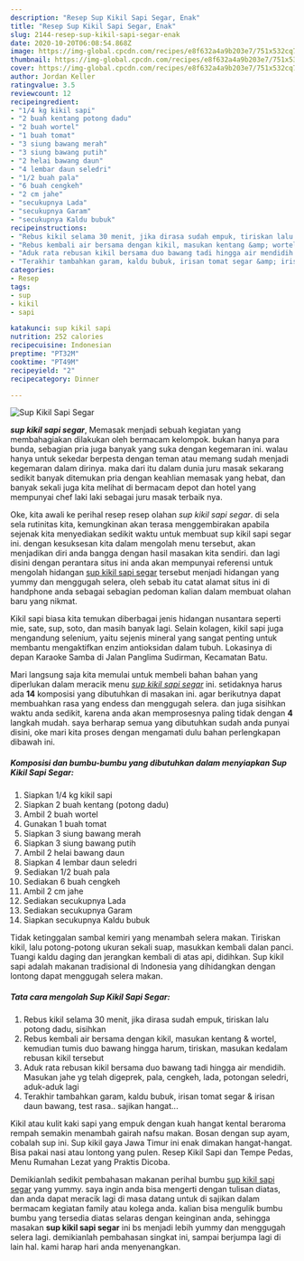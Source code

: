 ```yaml
---
description: "Resep Sup Kikil Sapi Segar, Enak"
title: "Resep Sup Kikil Sapi Segar, Enak"
slug: 2144-resep-sup-kikil-sapi-segar-enak
date: 2020-10-20T06:08:54.868Z
image: https://img-global.cpcdn.com/recipes/e8f632a4a9b203e7/751x532cq70/sup-kikil-sapi-segar-foto-resep-utama.jpg
thumbnail: https://img-global.cpcdn.com/recipes/e8f632a4a9b203e7/751x532cq70/sup-kikil-sapi-segar-foto-resep-utama.jpg
cover: https://img-global.cpcdn.com/recipes/e8f632a4a9b203e7/751x532cq70/sup-kikil-sapi-segar-foto-resep-utama.jpg
author: Jordan Keller
ratingvalue: 3.5
reviewcount: 12
recipeingredient:
- "1/4 kg kikil sapi"
- "2 buah kentang potong dadu"
- "2 buah wortel"
- "1 buah tomat"
- "3 siung bawang merah"
- "3 siung bawang putih"
- "2 helai bawang daun"
- "4 lembar daun seledri"
- "1/2 buah pala"
- "6 buah cengkeh"
- "2 cm jahe"
- "secukupnya Lada"
- "secukupnya Garam"
- "secukupnya Kaldu bubuk"
recipeinstructions:
- "Rebus kikil selama 30 menit, jika dirasa sudah empuk, tiriskan lalu potong dadu, sisihkan"
- "Rebus kembali air bersama dengan kikil, masukan kentang &amp; wortel, kemudian tumis duo bawang hingga harum, tiriskan, masukan kedalam rebusan kikil tersebut"
- "Aduk rata rebusan kikil bersama duo bawang tadi hingga air mendidih. Masukan jahe yg telah digeprek, pala, cengkeh, lada, potongan seledri, aduk-aduk lagi"
- "Terakhir tambahkan garam, kaldu bubuk, irisan tomat segar &amp; irisan daun bawang, test rasa.. sajikan hangat..."
categories:
- Resep
tags:
- sup
- kikil
- sapi

katakunci: sup kikil sapi 
nutrition: 252 calories
recipecuisine: Indonesian
preptime: "PT32M"
cooktime: "PT49M"
recipeyield: "2"
recipecategory: Dinner

---
```



![Sup Kikil Sapi Segar](https://img-global.cpcdn.com/recipes/e8f632a4a9b203e7/751x532cq70/sup-kikil-sapi-segar-foto-resep-utama.jpg)

<b><i>sup kikil sapi segar</i></b>, Memasak menjadi sebuah kegiatan yang membahagiakan dilakukan oleh bermacam kelompok. bukan hanya para bunda, sebagian pria juga banyak yang suka dengan kegemaran ini. walau hanya untuk sekedar berpesta dengan teman atau memang sudah menjadi kegemaran dalam dirinya. maka dari itu dalam dunia juru masak sekarang sedikit banyak ditemukan pria dengan keahlian memasak yang hebat, dan banyak sekali juga kita melihat di bermacam depot dan hotel yang mempunyai chef laki laki sebagai juru masak terbaik nya.

Oke, kita awali ke perihal resep resep olahan <i>sup kikil sapi segar</i>. di sela sela rutinitas kita, kemungkinan akan terasa menggembirakan apabila sejenak kita menyediakan sedikit waktu untuk membuat sup kikil sapi segar ini. dengan kesuksesan kita dalam mengolah menu tersebut, akan menjadikan diri anda bangga dengan hasil masakan kita sendiri. dan lagi disini dengan perantara situs ini anda akan mempunyai referensi untuk mengolah hidangan <u>sup kikil sapi segar</u> tersebut menjadi hidangan yang yummy dan menggugah selera, oleh sebab itu catat alamat situs ini di handphone anda sebagai sebagian pedoman kalian dalam membuat olahan baru yang nikmat.

Kikil sapi biasa kita temukan diberbagai jenis hidangan nusantara seperti mie, sate, sup, soto, dan masih banyak lagi. Selain kolagen, kikil sapi juga mengandung selenium, yaitu sejenis mineral yang sangat penting untuk membantu mengaktifkan enzim antioksidan dalam tubuh. Lokasinya di depan Karaoke Samba di Jalan Panglima Sudirman, Kecamatan Batu.


Mari langsung saja kita memulai untuk membeli bahan bahan yang diperlukan dalam meracik menu <u><i>sup kikil sapi segar</i></u> ini. setidaknya harus ada <b>14</b> komposisi yang dibutuhkan di masakan ini. agar berikutnya dapat membuahkan rasa yang endess dan menggugah selera. dan juga sisihkan waktu anda sedikit, karena anda akan memprosesnya paling tidak dengan <b>4</b> langkah mudah. saya berharap semua yang dibutuhkan sudah anda punyai disini, oke mari kita proses dengan mengamati dulu bahan perlengkapan dibawah ini.

<!--inarticleads1-->

##### Komposisi dan bumbu-bumbu yang dibutuhkan dalam menyiapkan Sup Kikil Sapi Segar:

1. Siapkan 1/4 kg kikil sapi
1. Siapkan 2 buah kentang (potong dadu)
1. Ambil 2 buah wortel
1. Gunakan 1 buah tomat
1. Siapkan 3 siung bawang merah
1. Siapkan 3 siung bawang putih
1. Ambil 2 helai bawang daun
1. Siapkan 4 lembar daun seledri
1. Sediakan 1/2 buah pala
1. Sediakan 6 buah cengkeh
1. Ambil 2 cm jahe
1. Sediakan secukupnya Lada
1. Sediakan secukupnya Garam
1. Siapkan secukupnya Kaldu bubuk


Tidak ketinggalan sambal kemiri yang menambah selera makan. Tiriskan kikil, lalu potong-potong ukuran sekali suap, masukkan kembali dalan panci. Tuangi kaldu daging dan jerangkan kembali di atas api, didihkan. Sup kikil sapi adalah makanan tradisional di Indonesia yang dihidangkan dengan lontong dapat menggugah selera makan. 

<!--inarticleads2-->

##### Tata cara mengolah Sup Kikil Sapi Segar:

1. Rebus kikil selama 30 menit, jika dirasa sudah empuk, tiriskan lalu potong dadu, sisihkan
1. Rebus kembali air bersama dengan kikil, masukan kentang &amp; wortel, kemudian tumis duo bawang hingga harum, tiriskan, masukan kedalam rebusan kikil tersebut
1. Aduk rata rebusan kikil bersama duo bawang tadi hingga air mendidih. Masukan jahe yg telah digeprek, pala, cengkeh, lada, potongan seledri, aduk-aduk lagi
1. Terakhir tambahkan garam, kaldu bubuk, irisan tomat segar &amp; irisan daun bawang, test rasa.. sajikan hangat...


Kikil atau kulit kaki sapi yang empuk dengan kuah hangat kental beraroma rempah semakin menambah gairah nafsu makan. Bosan dengan sup ayam, cobalah sup ini. Sup kikil gaya Jawa Timur ini enak dimakan hangat-hangat. Bisa pakai nasi atau lontong yang pulen. Resep Kikil Sapi dan Tempe Pedas, Menu Rumahan Lezat yang Praktis Dicoba. 

Demikianlah sedikit pembahasan makanan perihal bumbu <u>sup kikil sapi segar</u> yang yummy. saya ingin anda bisa mengerti dengan tulisan diatas, dan anda dapat meracik lagi di masa datang untuk di sajikan dalam bermacam kegiatan family atau kolega anda. kalian bisa mengulik bumbu bumbu yang tersedia diatas selaras dengan keinginan anda, sehingga masakan <b>sup kikil sapi segar</b> ini bs menjadi lebih yummy dan menggugah selera lagi. demikianlah pembahasan singkat ini, sampai berjumpa lagi di lain hal. kami harap hari anda menyenangkan.
